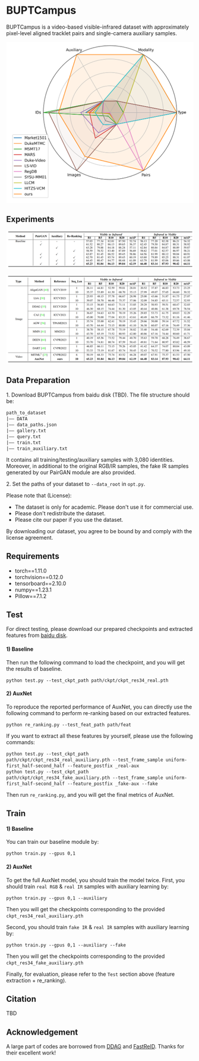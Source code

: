# BUPTCampus
BUPTCampus is a video-based visible-infrared dataset 
with approximately pixel-level aligned tracklet pairs
and single-camera auxiliary samples.

![radar](assets/radar.png)

## Experiments

![ablation](assets/ablation.png)

![sota](assets/sota.png)

## Data Preparation

1\. Download BUPTCampus from baidu disk (TBD). The file structure should be:
```
path_to_dataset
|—— DATA
|—— data_paths.json
|—— gallery.txt
|—— query.txt
|—— train.txt
|—— train_auxiliary.txt
```
It contains all training/testing/auxiliary samples with 3,080 identities.
Moreover, in additional to the original RGB/IR samples,
the fake IR samples generated by our PairGAN module are also provided.

2\. Set the paths of your dataset to `--data_root` in `opt.py`.

Please note that (License):
- The dataset is only for academic. Please don't use it for commercial use.
- Please don't redistribute the dataset.
- Please cite our paper if you use the dataset.

By downloading our dataset, you agree to be bound by and comply with the license agreement.

## Requirements
- torch==1.11.0
- torchvision==0.12.0
- tensorboard==2.10.0
- numpy==1.23.1
- Pillow==7.1.2

## Test
For direct testing, please download our prepared checkpoints and extracted features from 
[baidu disk](https://pan.baidu.com/s/17yfHjKDhUevtfPLdgTMrNw?pwd=bupt).

#### 1) Baseline

Then run the following command to load the checkpoint, and you will get the results of baseline.
```shell script
python test.py --test_ckpt_path path/ckpt/ckpt_res34_real.pth
```

#### 2) AuxNet

To reproduce the reported performance of AuxNet, 
you can directly use the following command to perform re-ranking based on our extracted features.
```shell script
python re_ranking.py --test_feat_path path/feat
```

If you want to extract all these features by yourself, please use the following commands:
```shell script
python test.py --test_ckpt_path path/ckpt/ckpt_res34_real_auxiliary.pth --test_frame_sample uniform-first_half-second_half --feature_postfix _real-aux
python test.py --test_ckpt_path path/ckpt/ckpt_res34_fake_auxiliary.pth --test_frame_sample uniform-first_half-second_half --feature_postfix _fake-aux --fake
```
Then run `re_ranking.py`,  and you will get the final metrics of AuxNet.

## Train

#### 1) Baseline
You can train our baseline module by:
```shell script
python train.py --gpus 0,1
```

#### 2) AuxNet
To get the full AuxNet model, you should train the model twice.
First, you should train `real RGB` & `real IR` samples with auxiliary learning by:
```shell script
python train.py --gpus 0,1 --auxiliary
```
Then you will get the checkpoints corresponding to the provided `ckpt_res34_real_auxiliary.pth`

Second, you should train `fake IR` & `real IR` samples with auxiliary learning by:
```shell script
python train.py --gpus 0,1 --auxiliary --fake
```
Then you will get the checkpoints corresponding to the provided `ckpt_res34_fake_auxiliary.pth`

Finally, for evaluation, please refer to the `Test` section above (feature extraction + re_ranking).

## Citation
TBD

## Acknowledgement
A large part of codes are borrowed from 
[DDAG](https://github.com/mangye16/DDAG) and [FastReID](https://github.com/JDAI-CV/fast-reid).
Thanks for their excellent work!
